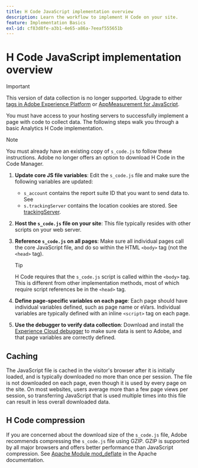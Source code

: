 ```yaml
---
title: H Code JavaScript implementation overview
description: Learn the workflow to implement H Code on your site.
feature: Implementation Basics
exl-id: cf83d8fe-a3b1-4e65-a86a-7eeaf555651b
---
```

# H Code JavaScript implementation overview

>[!IMPORTANT]
>
>This version of data collection is no longer supported. Upgrade to either [tags in Adobe Experience Platform](../../launch/overview.md) or [AppMeasurement for JavaScript](../overview.md).

You must have access to your hosting servers to successfully implement a page with code to collect data. The following steps walk you through a basic Analytics H Code implementation.

>[!NOTE]
>
>You must already have an existing copy of `s_code.js` to follow these instructions. Adobe no longer offers an option to download H Code in the Code Manager.

1. **Update core JS file variables**: Edit the `s_code.js` file and make sure the following variables are updated:
   * `s_account` contains the report suite ID that you want to send data to. See
   * `s.trackingServer` contains the location cookies are stored. See [trackingServer](../../vars/config-vars/trackingserver.md).
1. **Host the `s_code.js` file on your site**: This file typically resides with other scripts on your web server.
1. **Reference `s_code.js` on all pages**: Make sure all individual pages call the core JavaScript file, and do so within the HTML `<body>` tag (not the `<head>` tag).

   >[!TIP]
   >
   >H Code requires that the `s_code.js` script is called within the `<body>` tag. This is different from other implementation methods, most of which require script references be in the `<head>` tag.
1. **Define page-specific variables on each page**: Each page should have individual variables defined, such as page name or eVars. Individual variables are typically defined with an inline `<script>` tag on each page.
1. **Use the debugger to verify data collection**: Download and install the [Experience Cloud debugger](../../validate/debugger.md) to make sure data is sent to Adobe, and that page variables are correctly defined.

## Caching

The JavaScript file is cached in the visitor's browser after it is initially loaded, and is typically downloaded no more than once per session. The file is not downloaded on each page, even though it is used by every page on the site. On most websites, users average more than a few page views per session, so transferring JavaScript that is used multiple times into this file can result in less overall downloaded data.

## H Code compression

If you are concerned about the download size of the `s_code.js` file, Adobe recommends compressing the `s_code.js` file using GZIP. GZIP is supported by all major browsers and offers better performance than JavaScript compression. See [Apache Module mod_deflate](https://httpd.apache.org/docs/current/mod/mod_deflate.html) in the Apache documentation.
